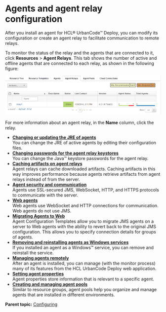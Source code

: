 # Agents and agent relay configuration

After you install an agent for HCL® UrbanCode™ Deploy, you can modify its configuration or create an agent relay to facilitate communication to remote relays.

To monitor the status of the relay and the agents that are connected to it, click **Resources** \> **Agent Relays**. This tab shows the number of active and offline agents that are connected to each relay, as shown in the following figure:

![Information about agent relays, including the number and state of connected agents](../../com.udeploy.install.doc/topics/../images/agentRelayInstall_a.gif)

For more information about an agent relay, in the **Name** column, click the relay.

-   **[Changing or updating the JRE of agents](../topics/jre_change_agent.md)**  
You can change the JRE of active agents by editing their configuration files.
-   **[Changing passwords for the agent relay keystores](../topics/keystore_agentrelay_change_password.md)**  
You can change the Java™ keystore passwords for the agent relay.
-   **[Caching artifacts on agent relays](../../com.udeploy.install.doc/topics/t_agent_relay_cache_setup.md)**  
Agent relays can cache downloaded artifacts. Caching artifacts in this way improves performance because agents retrieve artifacts from agent relays instead of from the server.
-   **[Agent security and communication](../topics/arch_agents.md)**  
Agents use SSL-secured JMS, WebSocket, HTTP, and HTTPS protocols to communicate with the server.
-   **[Web agents](../topics/web_agents.md)**  
Web agents use WebSocket and HTTP connections for communication. Web agents do not use JMS.
-   **[Migrating Agents to Web](../topics/mass_agent_migration.md)**  
Agent Configuration Templates allow you to migrate JMS agents on a server to Web agents with the ability to revert back to the original JMS configuration. This allows you to specify connection details for groups of agents.
-   **[Removing and reinstalling agents as Windows services](../topics/agent_service_windows.md)**  
If you installed an agent as a Windows™ service, you can remove and reinstall the service.
-   **[Managing agents remotely](../topics/agent_manageremote.md)**  
After an agent is installed, you can manage \(with the monitor process\) many of its features from the HCL UrbanCode Deploy web application.
-   **[Setting agent properties](../topics/agent_properties.md)**  
Agent properties store information that is relevant to a specific agent.
-   **[Creating and managing agent pools](../topics/resources_agentPools.md)**  
Similar to resource groups, agent pools help you organize and manage agents that are installed in different environments.

**Parent topic:** [Configuring](../topics/c_node_configuring.md)

